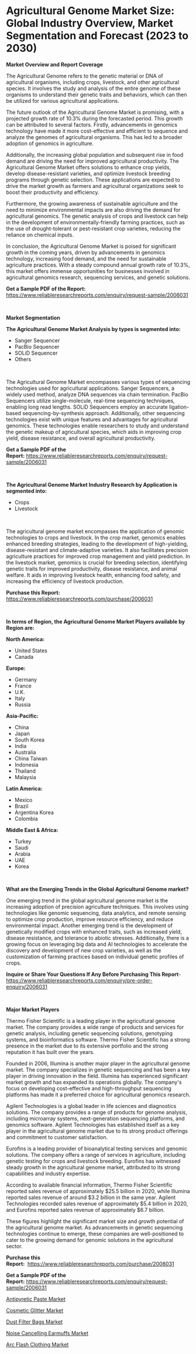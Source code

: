 <p><h1>Agricultural Genome Market Size: Global Industry Overview, Market Segmentation and Forecast (2023 to 2030)</h1></p><p><strong>Market Overview and Report Coverage</strong></p>
<p><p>The Agricultural Genome refers to the genetic material or DNA of agricultural organisms, including crops, livestock, and other agricultural species. It involves the study and analysis of the entire genome of these organisms to understand their genetic traits and behaviors, which can then be utilized for various agricultural applications.</p><p>The future outlook of the Agricultural Genome Market is promising, with a projected growth rate of 10.3% during the forecasted period. This growth can be attributed to several factors. Firstly, advancements in genomics technology have made it more cost-effective and efficient to sequence and analyze the genomes of agricultural organisms. This has led to a broader adoption of genomics in agriculture.</p><p>Additionally, the increasing global population and subsequent rise in food demand are driving the need for improved agricultural productivity. The Agricultural Genome Market offers solutions to enhance crop yields, develop disease-resistant varieties, and optimize livestock breeding programs through genetic selection. These applications are expected to drive the market growth as farmers and agricultural organizations seek to boost their productivity and efficiency.</p><p>Furthermore, the growing awareness of sustainable agriculture and the need to minimize environmental impacts are also driving the demand for agricultural genomics. The genetic analysis of crops and livestock can help in the development of environmentally-friendly farming practices, such as the use of drought-tolerant or pest-resistant crop varieties, reducing the reliance on chemical inputs.</p><p>In conclusion, the Agricultural Genome Market is poised for significant growth in the coming years, driven by advancements in genomics technology, increasing food demand, and the need for sustainable agriculture practices. With a steady compound annual growth rate of 10.3%, this market offers immense opportunities for businesses involved in agricultural genomics research, sequencing services, and genetic solutions.</p></p>
<p><strong>Get a Sample PDF of the Report:</strong> <a href="https://www.reliableresearchreports.com/enquiry/request-sample/2006031">https://www.reliableresearchreports.com/enquiry/request-sample/2006031</a></p>
<p>&nbsp;</p>
<p><strong>Market Segmentation</strong></p>
<p><strong>The Agricultural Genome Market Analysis by types is segmented into:</strong></p>
<p><ul><li>Sanger Sequencer</li><li>PacBio Sequencer</li><li>SOLiD Sequencer</li><li>Others</li></ul></p>
<p>&nbsp;</p>
<p><p>The Agricultural Genome Market encompasses various types of sequencing technologies used for agricultural applications. Sanger Sequencers, a widely used method, analyze DNA sequences via chain termination. PacBio Sequencers utilize single-molecule, real-time sequencing techniques, enabling long read lengths. SOLiD Sequencers employ an accurate ligation-based sequencing-by-synthesis approach. Additionally, other sequencing technologies exist with unique features and advantages for agricultural genomics. These technologies enable researchers to study and understand the genetic makeup of agricultural species, which aids in improving crop yield, disease resistance, and overall agricultural productivity.</p></p>
<p><strong>Get a Sample PDF of the Report:</strong>&nbsp;<a href="https://www.reliableresearchreports.com/enquiry/request-sample/2006031">https://www.reliableresearchreports.com/enquiry/request-sample/2006031</a></p>
<p>&nbsp;</p>
<p><strong>The Agricultural Genome Market Industry Research by Application is segmented into:</strong></p>
<p><ul><li>Crops</li><li>Livestock</li></ul></p>
<p>&nbsp;</p>
<p><p>The agricultural genome market encompasses the application of genomic technologies to crops and livestock. In the crop market, genomics enables enhanced breeding strategies, leading to the development of high-yielding, disease-resistant and climate-adaptive varieties. It also facilitates precision agriculture practices for improved crop management and yield prediction. In the livestock market, genomics is crucial for breeding selection, identifying genetic traits for improved productivity, disease resistance, and animal welfare. It aids in improving livestock health, enhancing food safety, and increasing the efficiency of livestock production.</p></p>
<p><strong>Purchase this Report:</strong>&nbsp; <a href="https://www.reliableresearchreports.com/purchase/2006031">https://www.reliableresearchreports.com/purchase/2006031</a></p>
<p>&nbsp;</p>
<p><strong>In terms of Region, the Agricultural Genome Market Players available by Region are:</strong></p>
<p>
    <p> <strong> North America: </strong>
        <ul>
            <li>United States</li>
            <li>Canada</li>
        </ul>
        </p> 
    <p> <strong> Europe: </strong>
        <ul>
            <li>Germany</li>
            <li>France</li>
            <li>U.K.</li>
            <li>Italy</li>
            <li>Russia</li>
        </ul>
        </p> 
    <p> <strong> Asia-Pacific: </strong>
        <ul>
            <li>China</li>
            <li>Japan</li>
            <li>South Korea</li>
            <li>India</li>
            <li>Australia</li>
            <li>China Taiwan</li>
            <li>Indonesia</li>
            <li>Thailand</li>
            <li>Malaysia</li>
        </ul>
        </p> 
    <p> <strong> Latin America: </strong>
        <ul>
            <li>Mexico</li>
            <li>Brazil</li>
            <li>Argentina Korea</li>
            <li>Colombia</li>
        </ul>
        </p> 
    <p> <strong> Middle East & Africa: </strong>
        <ul>
            <li>Turkey</li>
            <li>Saudi</li>
            <li>Arabia</li>
            <li>UAE</li>
            <li>Korea</li>
        </ul>
    </p>
    </p>
<p>&nbsp;</p>
<p><strong>What are the Emerging Trends in the Global Agricultural Genome market?</strong></p>
<p><p>One emerging trend in the global agricultural genome market is the increasing adoption of precision agriculture techniques. This involves using technologies like genomic sequencing, data analytics, and remote sensing to optimize crop production, improve resource efficiency, and reduce environmental impact. Another emerging trend is the development of genetically modified crops with enhanced traits, such as increased yield, disease resistance, and tolerance to abiotic stresses. Additionally, there is a growing focus on leveraging big data and AI technologies to accelerate the discovery and development of new crop varieties, as well as the customization of farming practices based on individual genetic profiles of crops.</p></p>
<p><strong>Inquire or Share Your Questions If Any Before Purchasing This Report</strong>- <a href="https://www.reliableresearchreports.com/enquiry/pre-order-enquiry/2006031">https://www.reliableresearchreports.com/enquiry/pre-order-enquiry/2006031</a></p>
<p>&nbsp;</p>
<p><strong>Major Market Players</strong></p>
<p><p>Thermo Fisher Scientific is a leading player in the agricultural genome market. The company provides a wide range of products and services for genetic analysis, including genetic sequencing solutions, genotyping systems, and bioinformatics software. Thermo Fisher Scientific has a strong presence in the market due to its extensive portfolio and the strong reputation it has built over the years.</p><p>Founded in 2006, Illumina is another major player in the agricultural genome market. The company specializes in genetic sequencing and has been a key player in driving innovation in the field. Illumina has experienced significant market growth and has expanded its operations globally. The company's focus on developing cost-effective and high-throughput sequencing platforms has made it a preferred choice for agricultural genomics research.</p><p>Agilent Technologies is a global leader in life sciences and diagnostics solutions. The company provides a range of products for genome analysis, including microarray systems, next-generation sequencing platforms, and genomics software. Agilent Technologies has established itself as a key player in the agricultural genome market due to its strong product offerings and commitment to customer satisfaction.</p><p>Eurofins is a leading provider of bioanalytical testing services and genomic solutions. The company offers a range of services in agriculture, including genetic testing for crops and livestock breeding. Eurofins has witnessed steady growth in the agricultural genome market, attributed to its strong capabilities and industry expertise.</p><p>According to available financial information, Thermo Fisher Scientific reported sales revenue of approximately $25.5 billion in 2020, while Illumina reported sales revenue of around $3.2 billion in the same year. Agilent Technologies recorded sales revenue of approximately $5.4 billion in 2020, and Eurofins reported sales revenue of approximately $6.7 billion.</p><p>These figures highlight the significant market size and growth potential of the agricultural genome market. As advancements in genetic sequencing technologies continue to emerge, these companies are well-positioned to cater to the growing demand for genomic solutions in the agricultural sector.</p></p>
<p><strong>Purchase this Report:</strong>&nbsp;&nbsp;<a href="https://www.reliableresearchreports.com/purchase/2006031">https://www.reliableresearchreports.com/purchase/2006031</a></p>
<p></p>
<p><strong>Get a Sample PDF of the Report:</strong>&nbsp;<a href="https://www.reliableresearchreports.com/enquiry/request-sample/2006031">https://www.reliableresearchreports.com/enquiry/request-sample/2006031</a></p>
<p><p><a href="https://medium.com/@amandagarza17/antipyretic-paste-market-outlook-industry-overview-and-forecast-2023-to-2030-af38a26c5469">Antipyretic Paste Market</a></p><p><a href="https://medium.com/@frankpeters35/cosmetic-glitter-market-research-report-its-history-and-forecast-2023-to-2030-17b3a5a10d11">Cosmetic Glitter Market</a></p><p><a href="https://medium.com/@josephweaver29/dust-filter-bags-market-size-reveals-the-best-marketing-channels-in-global-industry-a6f434521919">Dust Filter Bags Market</a></p><p><a href="https://medium.com/@royross51/noise-cancelling-earmuffs-market-insights-into-market-cagr-market-trends-and-growth-strategies-c8c5ca030212">Noise Cancelling Earmuffs Market</a></p><p><a href="https://medium.com/@timothychapman46/arc-flash-clothing-market-insights-into-market-cagr-market-trends-and-growth-strategies-d62841637401">Arc Flash Clothing Market</a></p></p>